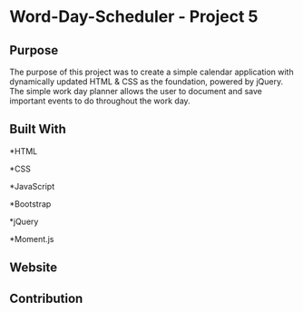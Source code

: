# Word-Day-Scheduler - Project 5

## Purpose

The purpose of this project was to create a simple calendar application with dynamically updated HTML & CSS as the foundation, powered by jQuery. The simple work day planner allows the user to document and save important events to do throughout the work day. 

## Built With
*HTML

*CSS

*JavaScript

*Bootstrap

*jQuery

*Moment.js

## Website



## Contribution